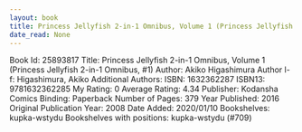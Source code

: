 ```yaml
---
layout: book
title: Princess Jellyfish 2-in-1 Omnibus, Volume 1 (Princess Jellyfish 2-in-1 Omnibus,  no. 1)
date_read: None
---
```


Book Id: 25893817
Title: Princess Jellyfish 2-in-1 Omnibus, Volume 1 (Princess Jellyfish 2-in-1 Omnibus, #1)
Author: Akiko Higashimura
Author l-f: Higashimura, Akiko
Additional Authors: 
ISBN: 1632362287
ISBN13: 9781632362285
My Rating: 0
Average Rating: 4.34
Publisher: Kodansha Comics
Binding: Paperback
Number of Pages: 379
Year Published: 2016
Original Publication Year: 2008
Date Added: 2020/01/10
Bookshelves: kupka-wstydu
Bookshelves with positions: kupka-wstydu (#709)

